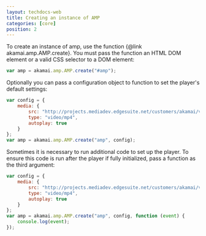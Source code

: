```yaml
---
layout: techdocs-web
title: Creating an instance of AMP
categories: [core]
position: 2
---
```


To create an instance of amp, use the function {@link akamai.amp.AMP.create}. You must pass the function an HTML DOM element or a valid CSS selector to a DOM element:
```javascript
var amp = akamai.amp.AMP.create("#amp");
```

Optionally you can pass a configuration object to function to set the player's default settings:

```javascript
var config = {
	media: {
		src: "http://projects.mediadev.edgesuite.net/customers/akamai/video/VfE.mp4",
		type: "video/mp4",
		autoplay: true
	}
};
var amp = akamai.amp.AMP.create("amp", config);
```

Sometimes it is necessary to run additional code to set up the player. To ensure this code is run after the player if fully initialized, pass a function as the third argument:

```javascript
var config = {
	media: {
		src: "http://projects.mediadev.edgesuite.net/customers/akamai/video/VfE.mp4",
		type: "video/mp4",
		autoplay: true
	}
};
var amp = akamai.amp.AMP.create("amp", config, function (event) {
	console.log(event);
});
```